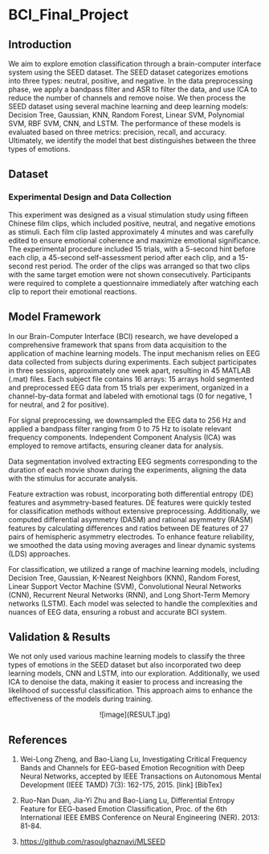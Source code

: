 # BCI_Final_Project

## Introduction
We aim to explore emotion classification through a brain-computer interface system using the SEED dataset. The SEED dataset categorizes emotions into three types: neutral, positive, and negative. In the data preprocessing phase, we apply a bandpass filter and ASR to filter the data, and use ICA to reduce the number of channels and remove noise. We then process the SEED dataset using several machine learning and deep learning models: Decision Tree, Gaussian, KNN, Random Forest, Linear SVM, Polynomial SVM, RBF SVM, CNN, and LSTM. The performance of these models is evaluated based on three metrics: precision, recall, and accuracy. Ultimately, we identify the model that best distinguishes between the three types of emotions.

## Dataset
### Experimental Design and Data Collection
This experiment was designed as a visual stimulation study using fifteen Chinese film clips, which included positive, neutral, and negative emotions as stimuli. Each film clip lasted approximately 4 minutes and was carefully edited to ensure emotional coherence and maximize emotional significance. The experimental procedure included 15 trials, with a 5-second hint before each clip, a 45-second self-assessment period after each clip, and a 15-second rest period. The order of the clips was arranged so that two clips with the same target emotion were not shown consecutively. Participants were required to complete a questionnaire immediately after watching each clip to report their emotional reactions.



## Model Framework
In our Brain-Computer Interface (BCI) research, we have developed a comprehensive framework that spans from data acquisition to the application of machine learning models. The input mechanism relies on EEG data collected from subjects during experiments. Each subject participates in three sessions, approximately one week apart, resulting in 45 MATLAB (.mat) files. Each subject file contains 16 arrays: 15 arrays hold segmented and preprocessed EEG data from 15 trials per experiment, organized in a channel-by-data format and labeled with emotional tags (0 for negative, 1 for neutral, and 2 for positive).

For signal preprocessing, we downsampled the EEG data to 256 Hz and applied a bandpass filter ranging from 0 to 75 Hz to isolate relevant frequency components. Independent Component Analysis (ICA) was employed to remove artifacts, ensuring cleaner data for analysis.

Data segmentation involved extracting EEG segments corresponding to the duration of each movie shown during the experiments, aligning the data with the stimulus for accurate analysis.

Feature extraction was robust, incorporating both differential entropy (DE) features and asymmetry-based features. DE features were quickly tested for classification methods without extensive preprocessing. Additionally, we computed differential asymmetry (DASM) and rational asymmetry (RASM) features by calculating differences and ratios between DE features of 27 pairs of hemispheric asymmetry electrodes. To enhance feature reliability, we smoothed the data using moving averages and linear dynamic systems (LDS) approaches.

For classification, we utilized a range of machine learning models, including Decision Tree, Gaussian, K-Nearest Neighbors (KNN), Random Forest, Linear Support Vector Machine (SVM), Convolutional Neural Networks (CNN), Recurrent Neural Networks (RNN), and Long Short-Term Memory networks (LSTM). Each model was selected to handle the complexities and nuances of EEG data, ensuring a robust and accurate BCI system.

## Validation & Results
We not only used various machine learning models to classify the three types of emotions in the SEED dataset but also incorporated two deep learning models, CNN and LSTM, into our exploration. Additionally, we used ICA to denoise the data, making it easier to process and increasing the likelihood of successful classification. This approach aims to enhance the effectiveness of the models during training.

<p align="center">
![image](RESULT.jpg)
</p>

## References
1. Wei-Long Zheng, and Bao-Liang Lu, Investigating Critical Frequency Bands and Channels for EEG-based Emotion Recognition with Deep Neural Networks, accepted by IEEE Transactions on Autonomous Mental Development (IEEE TAMD) 7(3): 162-175, 2015. [link] [BibTex]

2. Ruo-Nan Duan, Jia-Yi Zhu and Bao-Liang Lu, Differential Entropy Feature for EEG-based Emotion Classification, Proc. of the 6th International IEEE EMBS Conference on Neural Engineering (NER). 2013: 81-84.

3. https://github.com/rasoulghaznavi/MLSEED
